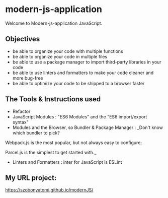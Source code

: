 # modern-js-application

Welcome to Modern-js-application JavaScript.

## Objectives

- be able to organize your code with multiple functions
- be able to organize your code in multiple files
- be able to use a package manager to import third-party libraries in your code
- be able to use linters and formatters to make your code cleaner and more bug-free
- be able to optimize your code to be shipped to a browser faster

## The Tools & Instructions used

- Refactor
- JavaScript Modules : "ES6 Modules" and the "ES6 import/export syntax"
- Modules and the Browser, so Bundler & Package Manager :
  \_Don't know which bundler to pick?

Webpack.js
is the most popular, but not always easy to configure;

Parcel.js
is the simplest to get started with.\_

- Linters and Formatters : inter for JavaScript is
  ESLint

## My URL project:

https://szobonyatomi.github.io/modernJS/
